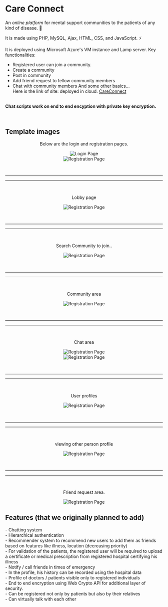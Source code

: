 # Care Connect
An *online platform* for mental support communities to the patients of any kind of disease. :wave:

It is made using PHP, MySQL, Ajax, HTML, CSS, and JavaScript. :zap:

It is deployed using Microsoft Azure's VM instance and Lamp server.
Key functionalities:
- Registered user can join a community.
- Create a community
- Post in community
- Add friend request to fellow community members
- Chat with community members
And some other basics...<br>
Here is the link of site: deployed in cloud. 
<a href="http://careconnect.centralus.cloudapp.azure.com/">CareConnect</a>
<br>
<b>Chat scripts work on end to end encyption with private key encryption.</b>

<p align="center"><b><br><h2 display="inline-block">Template images</h2></b></p>

<p align="center" font-size="21px">Below are the login and registration pages.</p>
<p align="center">
  
  <img src="https://github.com/Kelta-King/Kelta-King/blob/master/Images/login.PNG" title="Login Page">
<br>
  <img src="https://github.com/Kelta-King/Kelta-King/blob/master/Images/Registration.PNG" title="Registration Page">
  
</p>
<br>
<hr/>
<hr/>
<br>
<p align="center" font-size="21px">Lobby page</p>
<p align="center">
  
  <img src="https://github.com/Kelta-King/Kelta-King/blob/master/Images/lobby.PNG" title="Registration Page">

</p>
<br>
<hr/>
<hr/>
<br>
<p align="center" font-size="21px">Search Community to join..</p>


<p align="center">
  
  <img src="https://github.com/Kelta-King/Kelta-King/blob/master/Images/searchAndJoinCommunity.PNG" title="Registration Page">

</p>
<br>
<hr/>
<hr/>
<br>
<p align="center" font-size="21px">Community area</p>
<p align="center">
  
  <img src="https://github.com/Kelta-King/Kelta-King/blob/master/Images/communityArea.PNG" title="Registration Page">

</p>
<br>
<hr/>
<hr/>
<br>
<p align="center" font-size="21px">Chat area</p>
<p align="center">
  
  <img src="https://github.com/Kelta-King/Kelta-King/blob/master/Images/chatAreaOne.PNG" title="Registration Page">
  <br>
  <img src="https://github.com/Kelta-King/Kelta-King/blob/master/Images/chatAreaTwo.PNG" title="Registration Page">
  

</p>
<br>
<hr/>
<hr/>
<br>
<p align="center" font-size="21px">User profiles</p>
<p align="center">
  <img src="https://github.com/Kelta-King/Kelta-King/blob/master/Images/personalProfile.PNG" title="Registration Page">
</p>
<br>
<hr/>
<hr/>
<br>
<p align="center" font-size="21px">viewing other person profile</p>
<p align="center"><img src="https://github.com/Kelta-King/Kelta-King/blob/master/Images/otherUserProfile.PNG" title="Registration Page"></p>
<br>
<hr/>
<hr/>
<br>
<p align="center" font-size="21px">Friend request area.</p>
<p align="center">
  
  <img src="https://github.com/Kelta-King/Kelta-King/blob/master/Images/friendRequestArea.PNG" title="Registration Page">
  

</p>


<h2>Features (that we originally planned to add) </h2>
- Chatting system<br>
- Hierarchical authentication<br>
- Recommender system to recommend new users to add them as friends based on features like illness, location (decreasing priority)<br>
- For validation of the patients, the registered user will be required to upload a certificate or medical prescription from registered hospital certifying his illness<br>
- Notify / call friends in times of emergency<br>
- In the profile, his history can be recorded using the hospital data<br>
- Profile of doctors / patients visible only to registered individuals<br>
- End to end encryption using Web Crypto API for additional layer of security.<br>
- Can be registered not only by patients but also by their relatives<br>
- Can virtually talk with each other<br>
